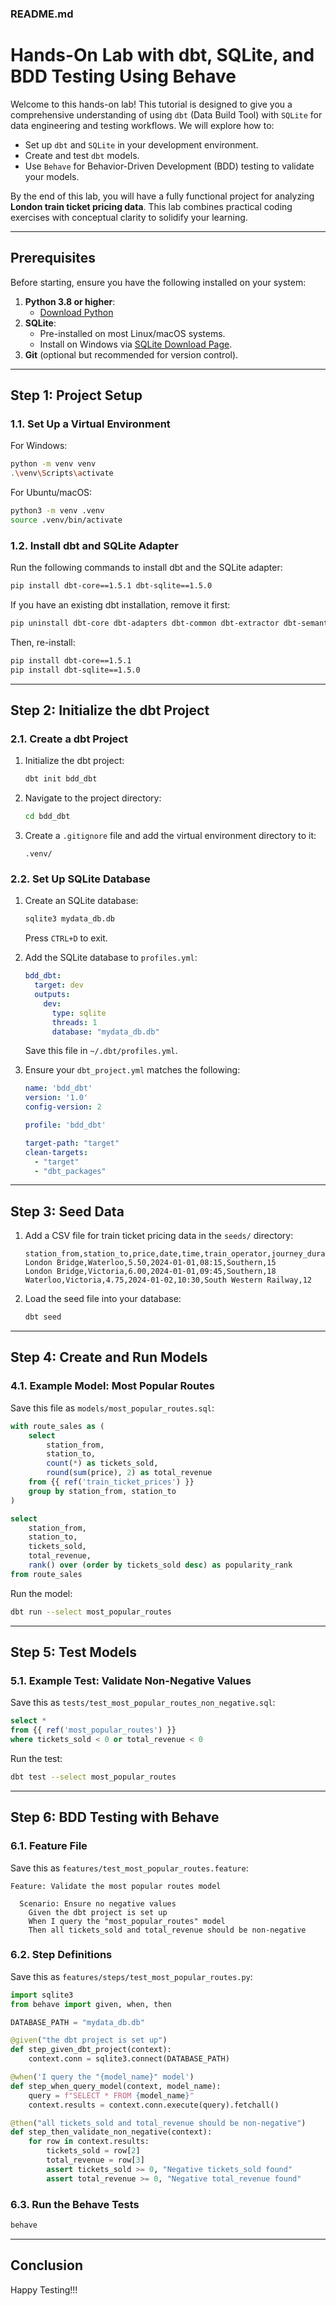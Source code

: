 ### **README.md**

# Hands-On Lab with dbt, SQLite, and BDD Testing Using Behave

Welcome to this hands-on lab! This tutorial is designed to give you a comprehensive understanding of using `dbt` (Data Build Tool) with `SQLite` for data engineering and testing workflows. We will explore how to:

- Set up `dbt` and `SQLite` in your development environment.
- Create and test `dbt` models.
- Use `Behave` for Behavior-Driven Development (BDD) testing to validate your models.

By the end of this lab, you will have a fully functional project for analyzing **London train ticket pricing data**. This lab combines practical coding exercises with conceptual clarity to solidify your learning.

---

## **Prerequisites**

Before starting, ensure you have the following installed on your system:

1. **Python 3.8 or higher**:
   - [Download Python](https://www.python.org/downloads/)
2. **SQLite**:
   - Pre-installed on most Linux/macOS systems.
   - Install on Windows via [SQLite Download Page](https://www.sqlite.org/download.html).
3. **Git** (optional but recommended for version control).

---

## **Step 1: Project Setup**

### **1.1. Set Up a Virtual Environment**

For Windows:
```bash
python -m venv venv
.\venv\Scripts\activate
```

For Ubuntu/macOS:
```bash
python3 -m venv .venv
source .venv/bin/activate
```

### **1.2. Install dbt and SQLite Adapter**
Run the following commands to install dbt and the SQLite adapter:
```bash
pip install dbt-core==1.5.1 dbt-sqlite==1.5.0
```

If you have an existing dbt installation, remove it first:
```bash
pip uninstall dbt-core dbt-adapters dbt-common dbt-extractor dbt-semantic-interfaces dbt-sqlite
```

Then, re-install:
```bash
pip install dbt-core==1.5.1
pip install dbt-sqlite==1.5.0
```

---

## **Step 2: Initialize the dbt Project**

### **2.1. Create a dbt Project**

1. Initialize the dbt project:
   ```bash
   dbt init bdd_dbt
   ```
2. Navigate to the project directory:
   ```bash
   cd bdd_dbt
   ```

3. Create a `.gitignore` file and add the virtual environment directory to it:
   ```
   .venv/
   ```

### **2.2. Set Up SQLite Database**

1. Create an SQLite database:
   ```bash
   sqlite3 mydata_db.db
   ```
   Press `CTRL+D` to exit.

2. Add the SQLite database to `profiles.yml`:
   ```yaml
   bdd_dbt:
     target: dev
     outputs:
       dev:
         type: sqlite
         threads: 1
         database: "mydata_db.db"
   ```
   Save this file in `~/.dbt/profiles.yml`.

3. Ensure your `dbt_project.yml` matches the following:
   ```yaml
   name: 'bdd_dbt'
   version: '1.0'
   config-version: 2

   profile: 'bdd_dbt'

   target-path: "target"
   clean-targets:
     - "target"
     - "dbt_packages"
   ```

---

## **Step 3: Seed Data**

1. Add a CSV file for train ticket pricing data in the `seeds/` directory:
   ```csv
   station_from,station_to,price,date,time,train_operator,journey_duration
   London Bridge,Waterloo,5.50,2024-01-01,08:15,Southern,15
   London Bridge,Victoria,6.00,2024-01-01,09:45,Southern,18
   Waterloo,Victoria,4.75,2024-01-02,10:30,South Western Railway,12
   ```

2. Load the seed file into your database:
   ```bash
   dbt seed
   ```

---

## **Step 4: Create and Run Models**

### **4.1. Example Model: Most Popular Routes**
Save this file as `models/most_popular_routes.sql`:
```sql
with route_sales as (
    select
        station_from,
        station_to,
        count(*) as tickets_sold,
        round(sum(price), 2) as total_revenue
    from {{ ref('train_ticket_prices') }}
    group by station_from, station_to
)

select
    station_from,
    station_to,
    tickets_sold,
    total_revenue,
    rank() over (order by tickets_sold desc) as popularity_rank
from route_sales
```

Run the model:
```bash
dbt run --select most_popular_routes
```

---

## **Step 5: Test Models**

### **5.1. Example Test: Validate Non-Negative Values**
Save this as `tests/test_most_popular_routes_non_negative.sql`:
```sql
select *
from {{ ref('most_popular_routes') }}
where tickets_sold < 0 or total_revenue < 0
```

Run the test:
```bash
dbt test --select most_popular_routes
```

---

## **Step 6: BDD Testing with Behave**

### **6.1. Feature File**
Save this as `features/test_most_popular_routes.feature`:
```gherkin
Feature: Validate the most popular routes model

  Scenario: Ensure no negative values
    Given the dbt project is set up
    When I query the "most_popular_routes" model
    Then all tickets_sold and total_revenue should be non-negative
```

### **6.2. Step Definitions**
Save this as `features/steps/test_most_popular_routes.py`:
```python
import sqlite3
from behave import given, when, then

DATABASE_PATH = "mydata_db.db"

@given("the dbt project is set up")
def step_given_dbt_project(context):
    context.conn = sqlite3.connect(DATABASE_PATH)

@when('I query the "{model_name}" model')
def step_when_query_model(context, model_name):
    query = f"SELECT * FROM {model_name}"
    context.results = context.conn.execute(query).fetchall()

@then("all tickets_sold and total_revenue should be non-negative")
def step_then_validate_non_negative(context):
    for row in context.results:
        tickets_sold = row[2]
        total_revenue = row[3]
        assert tickets_sold >= 0, "Negative tickets_sold found"
        assert total_revenue >= 0, "Negative total_revenue found"
```

### **6.3. Run the Behave Tests**
```bash
behave
```

---

## **Conclusion**

Happy Testing!!!